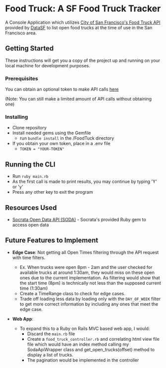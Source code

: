 # Food Truck: A SF Food Truck Tracker

A Console Application which utilizes [City of San Francisco's Food Truck API](https://dev.socrata.com/foundry/data.sfgov.org/jjew-r69b) provided by [DataSF](https://datasf.org/opendata/) to list open food trucks at the time of use in the San Francisco area.

## Getting Started

These instructions will get you a copy of the project up and running on your local machine for development purposes.

### Prerequisites

You can obtain an optional token to make API calls [here](https://dev.socrata.com/docs/app-tokens.html)

(Note: You can still make a limited amount of API calls without obtaining one)

### Installing

* Clone repository
* Install needed gems using the Gemfile
    * run ```bundle install``` in the /FoodTuck directory
* If you obtain your own token, place in a .env file
    * ```TOKEN = "YOUR-TOKEN"```


## Running the CLI

* Run ```ruby main.rb```
* As the first call is made to print results, you may continue by typing 'Y' or 'y'
* Press any other key to exit the program


## Resources Used

* [Socrata Open Data API (SODA)](https://github.com/socrata/soda-ruby) - Socrata's provided Ruby gem to access open data

## Future Features to Implement

* **Edge Case**: Not getting all Open Times filtering through the API request with time filters.
    * Ex. When trucks were open 8pm - 2am and the user checked for available trucks at around 1:30am, they would miss on these open ones due to the current implementation. As filtering would show that the start time (8pm) is  technically not less than the supposed current time (1:30am)
    *  Create a TimeRange class to check for edge cases.
    * Trade off loading less data by loading only with the ```DAY_OF_WEEK``` filter to get more correct information by including any ones that meet the edge case.

* **Web App**:
    * To expand this to a Ruby on Rails MVC based web app, I would:
        * Discard the ```main.rb``` file
        * Create a ```food_truck_controller.rb``` and correlating html view file file which would have an index method calling my SodaApiWrapper class and get_open_trucks(offset) method to display a list of trucks.
        * The pagination would be implemented in the controller

